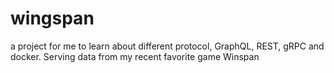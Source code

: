 # wingspan
a project for me to learn about different protocol, GraphQL, REST, gRPC and docker. Serving data from my recent favorite game Winspan
